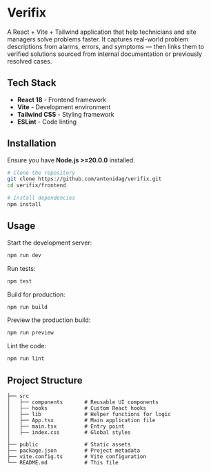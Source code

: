 # Verifix

A React + Vite + Tailwind application that help technicians and site managers solve problems faster. It captures real-world problem descriptions from alarms, errors, and symptoms — then links them to verified solutions sourced from internal documentation or previously resolved cases.

## Tech Stack

- **React 18** - Frontend framework
- **Vite** - Development environment
- **Tailwind CSS** - Styling framework
- **ESLint** - Code linting

## Installation

Ensure you have **Node.js >=20.0.0** installed.

```sh
# Clone the repository
git clone https://github.com/antonidag/verifix.git
cd verifix/frontend

# Install dependencies
npm install
```

## Usage

Start the development server:

```sh
npm run dev
```

Run tests:

```sh
npm test
```

Build for production:

```sh
npm run build
```

Preview the production build:

```sh
npm run preview
```

Lint the code:

```sh
npm run lint
```

## Project Structure

```
├── src
│   ├── components       # Reusable UI components
│   ├── hooks            # Custom React hooks
│   ├── lib              # Helper functions for logic
│   ├── App.tsx          # Main application file
│   ├── main.tsx         # Entry point
│   ├── index.css        # Global styles
│
├── public               # Static assets
├── package.json         # Project metadata
├── vite.config.ts       # Vite configuration
└── README.md            # This file
```
